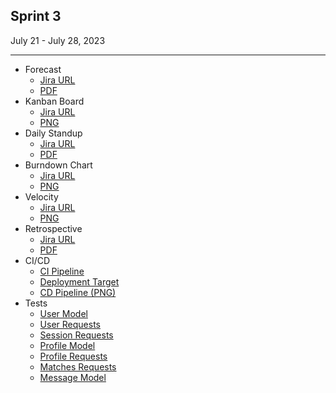 ## Sprint 3
July 21 - July 28, 2023
<hr>
            <ul>
                <li>
                    Forecast
                    <ul>
                        <li>
                            <a href="https://swe6733-1.atlassian.net/wiki/spaces/SWE6733/pages/5210113/Sprint+3+Forecast?atlOrigin=eyJpIjoiNGE5MjBmZjNlYTM4NDE5ODk0NGQ4ZDIxNDM2OTRkY2IiLCJwIjoiaiJ9" target="_blank">Jira URL</a>
                        </li>
                        <li>
                            <a href="/public/sprints/3/Forecast.pdf" target="_blank">PDF</a>
                        </li>
                    </ul>
                </li>
                <li>
                    Kanban Board
                    <ul>
                        <li>
                            <a href="https://swe6733-1.atlassian.net/jira/software/projects/SWE6733/boards/4" target="_blank">Jira URL</a>
                        </li>
                        <li>
                            <a href="/public/sprints/2/Kanban.png" target="_blank">PNG</a>
                        </li>
                    </ul>
                </li>
                <li>
                    Daily Standup
                    <ul>
                        <li>
                            <a href="https://swe6733-1.atlassian.net/wiki/spaces/SWE6733/pages/5373953?atlOrigin=eyJpIjoiYmE0YWViY2IxOGQ2NDBkNjg4ZDcxYjk5MDg1ZTU0NmEiLCJwIjoiaiJ9" target="_blank">Jira URL</a>
                        </li>
                        <li>
                            <a href="/public/sprints/2/Standup.pdf" target="_blank">PDF</a>
                        </li>
                    </ul>
                </li>
                <li>
                    Burndown Chart
                    <ul>
                        <li>
                            <a href="https://swe6733-1.atlassian.net/jira/software/projects/SWE6733/boards/4/reports/burndown" target="_blank">Jira URL</a>
                        </li>
                        <li>
                            <a href="/public/sprints/2/Burndown.png" target="_blank">PNG</a>
                        </li>
                    </ul>
                </li>
                <li>
                    Velocity
                    <ul>
                        <li>
                            <a href="https://swe6733-1.atlassian.net/jira/software/projects/SWE6733/boards/4/reports/velocity" target="_blank">Jira URL</a>
                        </li>
                        <li>
                            <a href="/public/sprints/2/Velocity.png" target="_blank">PNG</a>
                        </li>
                    </ul>
                </li>
                <li>
                    Retrospective
                    <ul>
                        <li>
                            <a href="https://swe6733-1.atlassian.net/jira/software/projects/SWE6733/boards/4/reports/velocity" target="_blank">Jira URL</a>
                        </li>
                        <li>
                            <a href="/public/sprints/2/Retrospective.pdf" target="_blank">PDF</a>
                        </li>
                    </ul>
                </li>
                <li>
                    CI/CD
                    <ul>
                        <li>
                            <a href="https://app.circleci.com/pipelines/github/aj-goodman/SWE6733" target="_blank">CI Pipeline</a>
                        </li>
                        <li>
                            <a href="https://wild-fire-4952dada8337.herokuapp.com/" target="_blank">Deployment Target</a>
                        </li>
                        <li>
                            <a href="/public/sprints/2/CD.png" target="_blank">CD Pipeline (PNG)</a>
                        </li>
                    </ul>
                </li>
                <li>
                    Tests
                    <ul>
                        <li>
                            <a href="/public/sprints/3/tests/user_model_spec.html" target="_blank">User Model</a>
                        </li>
                        <li>
                            <a href="/public/sprints/3/tests/user_requests_spec.html" target="_blank">User Requests</a>
                        </li>
                        <li>
                            <a href="/public/sprints/3/tests/session_requests_spec.html" target="_blank">Session Requests</a>
                        </li>
                        <li>
                            <a href="/public/sprints/3/tests/profile_model_spec.html" target="_blank">Profile Model</a>
                        </li>
                        <li>
                            <a href="/public/sprints/3/tests/profile_requests_spec.html" target="_blank">Profile Requests</a>
                        </li>                        
                        <li>
                            <a href="/public/sprints/3/tests/match_requests_spec.html" target="_blank">Matches Requests</a>
                        </li>
                        <li>
                            <a href="/public/sprints/3/tests/message_model_spec.html" target="_blank">Message Model</a>
                        </li>
                    </ul>
                </li>
            </ul>
